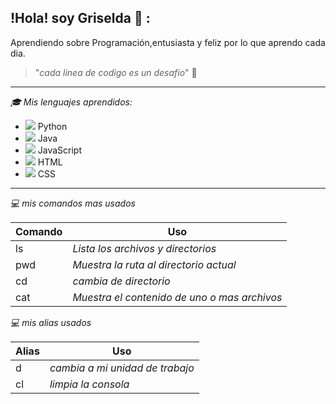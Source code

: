 ## !Hola! soy Griselda :wave: :
Aprendiendo sobre Programación,entusiasta y feliz por lo que aprendo cada dia.

> "_cada linea de codigo es un desafio_" :muscle:

---

*:mortar_board: Mis lenguajes aprendidos:*
- ![](https://img.icons8.com/color/48/null/python--v1.png) Python
- ![](https://img.icons8.com/color/48/null/java-coffee-cup-logo--v1.png) Java
- ![](https://img.icons8.com/color/48/null/javascript--v1.png) JavaScript
- ![](https://img.icons8.com/color/48/null/html-5--v1.png) HTML
- ![](https://img.icons8.com/color/48/null/css3.png) CSS

---
*:computer: mis comandos mas usados*

| Comando | Uso |
| ---------- | ---------- |
| ls  | _Lista los archivos y directorios_  |
| pwd | _Muestra la ruta al directorio actual_ |
|cd | _cambia de directorio_|
|cat|_Muestra el contenido de uno o mas archivos_|

*:computer: mis alias usados*

| Alias |   Uso           |
| ---------- | ---------- |
| d  | _cambia a mi unidad de trabajo_  |
| cl | _limpia la consola_ |

<!--
**googlerax/googlerax** is a ✨ _special_ ✨ repository because its `README.md` (this file) appears on your GitHub profile.

Here are some ideas to get you started:

- 🔭 I’m currently working on ...
- 🌱 I’m currently learning ...
- 👯 I’m looking to collaborate on ...
- 🤔 I’m looking for help with ...
- 💬 Ask me about ...
- 📫 How to reach me: ...
- 😄 Pronouns: ...
- ⚡ Fun fact: ...
-->
